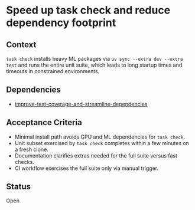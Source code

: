 # Speed up task check and reduce dependency footprint

## Context
`task check` installs heavy ML packages via `uv sync --extra dev --extra test` and
runs the entire unit suite, which leads to long startup times and timeouts in
constrained environments.

## Dependencies
- [improve-test-coverage-and-streamline-dependencies](improve-test-coverage-and-streamline-dependencies.md)

## Acceptance Criteria
- Minimal install path avoids GPU and ML dependencies for `task check`.
- Unit subset exercised by `task check` completes within a few minutes on a
  fresh clone.
- Documentation clarifies extras needed for the full suite versus fast checks.
- CI workflow exercises the full suite only via manual trigger.

## Status
Open
